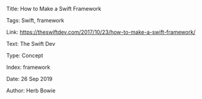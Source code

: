 Title:  How to Make a Swift Framework

Tags:   Swift, framework

Link:   https://theswiftdev.com/2017/10/23/how-to-make-a-swift-framework/

Text:   The Swift Dev

Type:   Concept

Index:  framework

Date:   26 Sep 2019

Author: Herb Bowie
